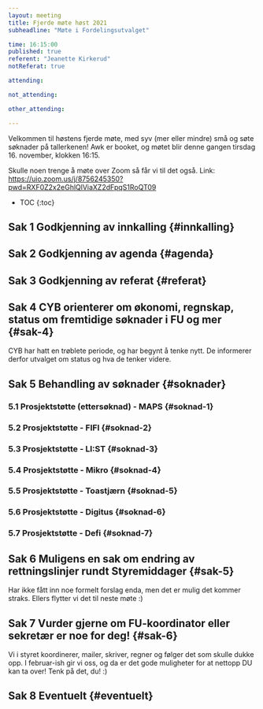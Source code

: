```yaml
---
layout: meeting
title: Fjerde møte høst 2021
subheadline: "Møte i Fordelingsutvalget"

time: 16:15:00
published: true
referent: "Jeanette Kirkerud"
notReferat: true

attending:

not_attending:

other_attending:

---
```


Velkommen til høstens fjerde møte, med syv (mer eller mindre) små og søte søknader på tallerkenen!
Awk er booket, og møtet blir denne gangen tirsdag 16. november, klokken 16:15.

Skulle noen trenge å møte over Zoom så får vi til det også.
Link: https://uio.zoom.us/j/8756245350?pwd=RXF0Z2x2eGhlQlViaXZ2dFpqS1RoQT09

* TOC
{:toc}

## Sak 1 Godkjenning av innkalling {#innkalling}

## Sak 2 Godkjenning av agenda {#agenda}

## Sak 3 Godkjenning av referat {#referat}

## Sak 4 CYB orienterer om økonomi, regnskap, status om fremtidige søknader i FU og mer {#sak-4}
CYB har hatt en trøblete periode, og har begynt å tenke nytt. De informerer derfor utvalget om
status og hva de tenker videre. 

## Sak 5 Behandling av søknader {#soknader}

### 5.1 Prosjektstøtte (ettersøknad) - MAPS {#soknad-1}

### 5.2 Prosjektstøtte - FIFI {#soknad-2}

### 5.3 Prosjektstøtte - LI:ST {#soknad-3}

### 5.4 Prosjektstøtte - Mikro {#soknad-4}

### 5.5 Prosjektstøtte - Toastjærn {#soknad-5}

### 5.6 Prosjektstøtte - Digitus {#soknad-6}

### 5.7 Prosjektstøtte - Defi {#soknad-7}

## Sak 6 Muligens en sak om endring av rettningslinjer rundt Styremiddager {#sak-5}
Har ikke fått inn noe formelt forslag enda, men det er mulig det kommer straks. 
Ellers flytter vi det til neste møte :)

## Sak 7 Vurder gjerne om FU-koordinator eller sekretær er noe for deg! {#sak-6}
Vi i styret koordinerer, mailer, skriver, regner og følger det som skulle dukke opp. 
I februar-ish gir vi oss, og da er det gode muligheter for at nettopp DU kan ta over!
Tenk på det, du! :)

## Sak 8 Eventuelt {#eventuelt}
